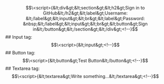 $$\<script>{&lt;div&gt;&lt;section&gt;&lt;h2&gt;Sign in to GitHub&lt;/h2&gt;&lt;label&gt;Username: &lt;/label&gt;&lt;input&gt;&lt;br&gt;&lt;label&gt;Password: &nbsp;&lt;/label&gt;&lt;input&gt;&lt;br&gt;&lt;button&gt;Sign in&lt;/button&gt;&lt;/section&gt;&lt;/div&gt;<!--}$$## Input tag:
$$\<script>{&lt;input&gt;<!--}$$## Button tag:
$$\<script>{&lt;button&gt;Test Button&lt;/button&gt;<!--}$$## Textarea tag:
$$\<script>{&lt;textarea&gt;Write something...&lt;/textarea&gt;<!--}$$
